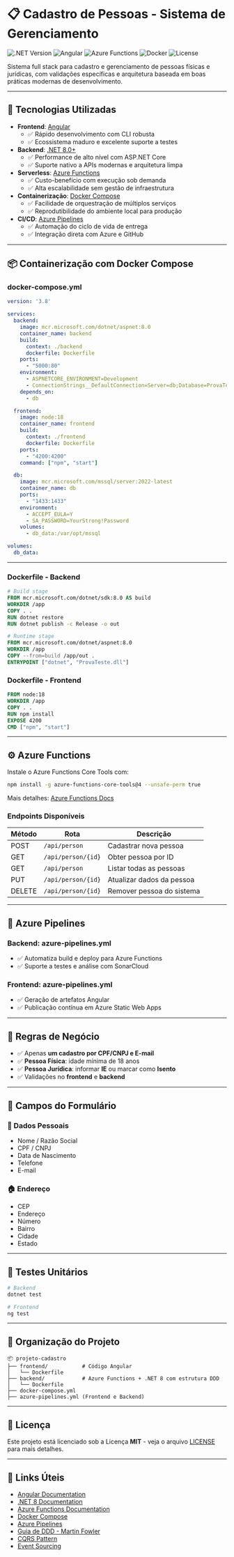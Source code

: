 # 📋 Cadastro de Pessoas - Sistema de Gerenciamento

![.NET Version](https://img.shields.io/badge/.NET-8.0-blue)
![Angular](https://img.shields.io/badge/Angular-v15+-dd0031)
![Azure Functions](https://img.shields.io/badge/Azure_Functions-v4-blue)
![Docker](https://img.shields.io/badge/Docker-Compose-blue)
![License](https://img.shields.io/badge/license-MIT-green)

Sistema full stack para cadastro e gerenciamento de pessoas físicas e jurídicas, com validações específicas e arquitetura baseada em boas práticas modernas de desenvolvimento.

---

## 🚀 Tecnologias Utilizadas

- **Frontend**: [Angular](https://angular.io/)
  - ✅ Rápido desenvolvimento com CLI robusta
  - ✅ Ecossistema maduro e excelente suporte a testes
- **Backend**: [.NET 8.0+](https://dotnet.microsoft.com/en-us/)
  - ✅ Performance de alto nível com ASP.NET Core
  - ✅ Suporte nativo a APIs modernas e arquitetura limpa
- **Serverless**: [Azure Functions](https://learn.microsoft.com/en-us/azure/azure-functions/)
  - ✅ Custo-benefício com execução sob demanda
  - ✅ Alta escalabilidade sem gestão de infraestrutura
- **Containerização**: [Docker Compose](https://docs.docker.com/compose/)
  - ✅ Facilidade de orquestração de múltiplos serviços
  - ✅ Reprodutibilidade do ambiente local para produção
- **CI/CD**: [Azure Pipelines](https://azure.microsoft.com/en-us/products/devops/pipelines/)
  - ✅ Automação do ciclo de vida de entrega
  - ✅ Integração direta com Azure e GitHub

---

## 📦 Containerização com Docker Compose

### docker-compose.yml

```yaml
version: '3.8'

services:
  backend:
    image: mcr.microsoft.com/dotnet/aspnet:8.0
    container_name: backend
    build:
      context: ./backend
      dockerfile: Dockerfile
    ports:
      - "5000:80"
    environment:
      - ASPNETCORE_ENVIRONMENT=Development
      - ConnectionStrings__DefaultConnection=Server=db;Database=ProvaTesteDB;User Id=sa;Password=YourStrong!Password
    depends_on:
      - db

  frontend:
    image: node:18
    container_name: frontend
    build:
      context: ./frontend
      dockerfile: Dockerfile
    ports:
      - "4200:4200"
    command: ["npm", "start"]

  db:
    image: mcr.microsoft.com/mssql/server:2022-latest
    container_name: db
    ports:
      - "1433:1433"
    environment:
      - ACCEPT_EULA=Y
      - SA_PASSWORD=YourStrong!Password
    volumes:
      - db_data:/var/opt/mssql

volumes:
  db_data:
```

---

### Dockerfile - Backend

```dockerfile
# Build stage
FROM mcr.microsoft.com/dotnet/sdk:8.0 AS build
WORKDIR /app
COPY . .
RUN dotnet restore
RUN dotnet publish -c Release -o out

# Runtime stage
FROM mcr.microsoft.com/dotnet/aspnet:8.0
WORKDIR /app
COPY --from=build /app/out .
ENTRYPOINT ["dotnet", "ProvaTeste.dll"]
```

### Dockerfile - Frontend

```dockerfile
FROM node:18
WORKDIR /app
COPY . .
RUN npm install
EXPOSE 4200
CMD ["npm", "start"]
```

---

## ⚙️ Azure Functions

Instale o Azure Functions Core Tools com:

```bash
npm install -g azure-functions-core-tools@4 --unsafe-perm true
```

Mais detalhes: [Azure Functions Docs](https://learn.microsoft.com/en-us/azure/azure-functions/)

### Endpoints Disponíveis

| Método | Rota                    | Descrição                          |
|--------|-------------------------|-------------------------------------|
| POST   | `/api/person`           | Cadastrar nova pessoa              |
| GET    | `/api/person/{id}`      | Obter pessoa por ID                |
| GET    | `/api/person`           | Listar todas as pessoas            |
| PUT    | `/api/person/{id}`      | Atualizar dados da pessoa          |
| DELETE | `/api/person/{id}`      | Remover pessoa do sistema          |

---

## 🔄 Azure Pipelines

### Backend: azure-pipelines.yml

- ✅ Automatiza build e deploy para Azure Functions
- ✅ Suporte a testes e análise com SonarCloud

### Frontend: azure-pipelines.yml

- ✅ Geração de artefatos Angular
- ✅ Publicação contínua em Azure Static Web Apps

---

## 📌 Regras de Negócio

- ✅ Apenas **um cadastro por CPF/CNPJ e E-mail**
- ✅ **Pessoa Física**: idade mínima de 18 anos
- ✅ **Pessoa Jurídica**: informar **IE** ou marcar como **Isento**
- ✅ Validações no **frontend** e **backend**

---

## 📄 Campos do Formulário

### 👤 Dados Pessoais

- Nome / Razão Social  
- CPF / CNPJ  
- Data de Nascimento  
- Telefone  
- E-mail  

### 🏠 Endereço

- CEP  
- Endereço  
- Número  
- Bairro  
- Cidade  
- Estado  

---

## 🧪 Testes Unitários

```bash
# Backend
dotnet test

# Frontend
ng test
```

---

## 📁 Organização do Projeto

```
📦 projeto-cadastro
├── frontend/           # Código Angular
│   └── Dockerfile
├── backend/            # Azure Functions + .NET 8 com estrutura DDD
│   └── Dockerfile
├── docker-compose.yml
├── azure-pipelines.yml (Frontend e Backend)
```

---

## 📄 Licença

Este projeto está licenciado sob a Licença **MIT** - veja o arquivo [LICENSE](./LICENSE) para mais detalhes.

---

## 🔗 Links Úteis

- [Angular Documentation](https://angular.io/docs)
- [.NET 8 Documentation](https://learn.microsoft.com/en-us/dotnet/)
- [Azure Functions Documentation](https://learn.microsoft.com/en-us/azure/azure-functions/)
- [Docker Compose](https://docs.docker.com/compose/)
- [Azure Pipelines](https://learn.microsoft.com/en-us/azure/devops/pipelines/)
- [Guia de DDD - Martin Fowler](https://martinfowler.com/tags/domain%20driven%20design.html)
- [CQRS Pattern](https://learn.microsoft.com/en-us/azure/architecture/patterns/cqrs)
- [Event Sourcing](https://martinfowler.com/eaaDev/EventSourcing.html)